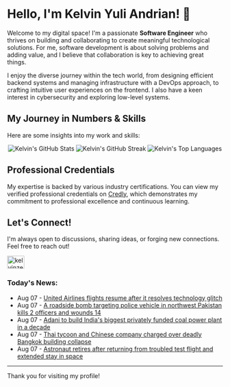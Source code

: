 # Hello, I'm Kelvin Yuli Andrian! 👋

Welcome to my digital space! I'm a passionate **Software Engineer** who thrives on building and collaborating to create meaningful technological solutions. For me, software development is about solving problems and adding value, and I believe that collaboration is key to achieving great things.

I enjoy the diverse journey within the tech world, from designing efficient backend systems and managing infrastructure with a DevOps approach, to crafting intuitive user experiences on the frontend. I also have a keen interest in cybersecurity and exploring low-level systems.

## My Journey in Numbers & Skills

Here are some insights into my work and skills:

<p align="center">
  <img src="https://github-readme-stats.vercel.app/api?username=kelvinzer0&show_icons=true&theme=radical" alt="Kelvin's GitHub Stats" />
  <img src="https://github-readme-streak-stats.herokuapp.com/?user=kelvinzer0&theme=radical" alt="Kelvin's GitHub Streak" />
  <img src="https://github-readme-stats.vercel.app/api/top-langs/?username=kelvinzer0&layout=compact&theme=radical" alt="Kelvin's Top Languages" />
</p>

## Professional Credentials

My expertise is backed by various industry certifications. You can view my verified professional credentials on [Credly](https://www.credly.com/users/kelvin-yuli-andrian/badges), which demonstrates my commitment to professional excellence and continuous learning.

## Let's Connect!

I'm always open to discussions, sharing ideas, or forging new connections. Feel free to reach out!

<p align="left">
    <a href="https://linkedin.com/in/kelvinzero" target="blank"><img align="center" src="https://cdn.jsdelivr.net/npm/simple-icons@3.0.1/icons/linkedin.svg" alt="kelvinzero" height="30" width="40" /></a>
</p>

### Today's News:

<!-- feed start -->
- Aug 07 - [United Airlines flights resume after it resolves technology glitch](https://www.yahoo.com/news/videos/united-airlines-flights-resume-resolves-082335965.html)
- Aug 07 - [A roadside bomb targeting police vehicle in northwest Pakistan kills 2 officers and wounds 14](https://www.yahoo.com/news/articles/roadside-bomb-targeting-police-vehicle-081052239.html)
- Aug 07 - [Adani to build India's biggest privately funded coal power plant in a decade](https://finance.yahoo.com/news/adani-build-indias-biggest-privately-081043427.html)
- Aug 07 - [Thai tycoon and Chinese company charged over deadly Bangkok building collapse](https://www.yahoo.com/news/articles/thai-tycoon-chinese-company-charged-074436695.html)
- Aug 07 - [Astronaut retires after returning from troubled test flight and extended stay in space](https://www.yahoo.com/news/articles/nasa-butch-wilmore-retires-astronaut-225000725.html)
<!-- feed end -->

---

Thank you for visiting my profile!
